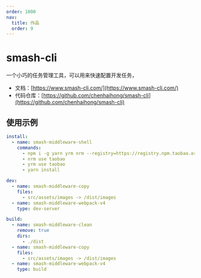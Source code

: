 ```yaml
---
order: 1000
nav:
  title: 作品
  order: 9
---
```


# smash-cli

一个小巧的任务管理工具，可以用来快速配置开发任务，

- 文档：[https://www.smash-cli.com/](https://www.smash-cli.com/)
- 代码仓库：[https://github.com/chenhaihong/smash-cli](https://github.com/chenhaihong/smash-cli)

## 使用示例

```yaml
install:
  - name: smash-middleware-shell
    commands:
      - npm i -g yarn yrm nrm --registry=https://registry.npm.taobao.org
      - nrm use taobao
      - yrm use taobao
      - yarn install

dev:
  - name: smash-middleware-copy
    files:
      - src/assets/images -> /dist/images
  - name: smash-middleware-webpack-v4
    type: dev-server

build:
  - name: smash-middleware-clean
    remove: true
    dirs:
      - ./dist
  - name: smash-middleware-copy
    files:
      - src/assets/images -> /dist/images
  - name: smash-middleware-webpack-v4
    type: build
```
